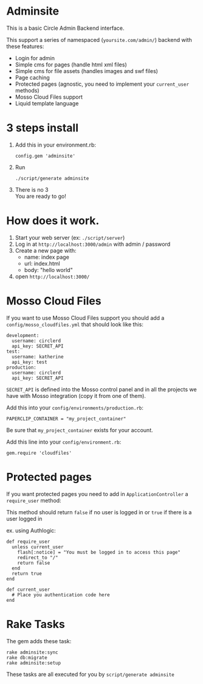 Adminsite
=========
This is a basic Circle Admin Backend interface.

This support a series of namespaced (`yoursite.com/admin/`) backend with these
features:

- Login for admin
- Simple cms for pages (handle html xml files)
- Simple cms for file assets (handles images and swf files)
- Page caching
- Protected pages (agnostic, you need to implement your `current_user` methods)
- Mosso Cloud Files support
- Liquid template language

3 steps install
===============
1. Add this in your environment.rb:

    `config.gem 'adminsite'`

2. Run

    `./script/generate adminsite`

3. There is no 3  
You are ready to go!


How does it work.
================
1. Start your web server (ex: `./script/server`)
2. Log in at `http://localhost:3000/admin` with admin / password
3. Create a new page with:
   - name: index page
   - url:  index.html
   - body: "hello world"
4. open `http://localhost:3000/`

Mosso Cloud Files
=================
If you want to use Mosso Cloud Files support you should add a
`config/mosso_cloudfiles.yml` that should look like this:

    development:
      username: circlerd
      api_key: SECRET_API
    test:
      username: katherine
      api_key: test
    production:
      username: circlerd
      api_key: SECRET_API

`SECRET_API` is defined into the Mosso control panel and in all the projects we
have with Mosso integration (copy it from one of them).

Add this into your `config/environments/production.rb`:

    PAPERCLIP_CONTAINER = "my_project_container"

Be sure that `my_project_container` exists for your account.

Add this line into your `config/environment.rb`:

    gem.require 'cloudfiles'


Protected pages
===============
If you want protected pages you need to add in `ApplicationController` a
`require_user` method:

This method should return `false` if no user is logged in or `true` if there is
a user logged in

ex. using Authlogic:

    def require_user
      unless current_user
        flash[:notice] = "You must be logged in to access this page"
        redirect_to "/"
        return false
      end
      return true
    end
    
    def current_user
      # Place you authentication code here
    end


Rake Tasks
==========
The gem adds these task:

    rake adminsite:sync
    rake db:migrate
    rake adminsite:setup

These tasks are all executed for you by `script/generate adminsite`
